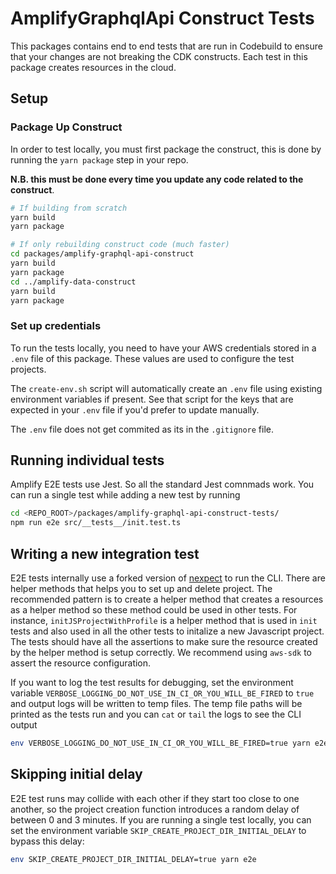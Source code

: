 # AmplifyGraphqlApi Construct Tests

This packages contains end to end tests that are run in Codebuild to ensure that your changes are not breaking the CDK constructs. Each test in this package creates resources in the cloud.

## Setup

### Package Up Construct

In order to test locally, you must first package the construct, this is done by running the `yarn package` step in your repo.

**N.B. this must be done every time you update any code related to the construct**.

```sh
# If building from scratch
yarn build
yarn package

# If only rebuilding construct code (much faster)
cd packages/amplify-graphql-api-construct
yarn build
yarn package
cd ../amplify-data-construct
yarn build
yarn package
```

### Set up credentials

To run the tests locally, you need to have your AWS credentials stored in a `.env` file of this package. These values are used to configure the test projects.

The `create-env.sh` script will automatically create an `.env` file using existing environment variables if present. See that script for the
keys that are expected in your `.env` file if you'd prefer to update manually.

The `.env` file does not get commited as its in the `.gitignore` file.

## Running individual tests

Amplify E2E tests use Jest. So all the standard Jest comnmads work.
You can run a single test while adding a new test by running

```bash
cd <REPO_ROOT>/packages/amplify-graphql-api-construct-tests/
npm run e2e src/__tests__/init.test.ts
```

## Writing a new integration test

E2E tests internally use a forked version of [nexpect](https://www.npmjs.com/package/nexpect) to run the CLI. There are helper methods that helps you to set up and delete project. The recommended pattern is to create a helper method that creates a resources as a helper method so these method could be used in other tests. For instance, `initJSProjectWithProfile` is a helper method that is used in `init` tests and also used in all the other tests to initalize a new Javascript project. The tests should have all the assertions to make sure the resource created by the helper method is setup correctly. We recommend using `aws-sdk` to assert the resource configuration.

If you want to log the test results for debugging, set the environment variable `VERBOSE_LOGGING_DO_NOT_USE_IN_CI_OR_YOU_WILL_BE_FIRED` to `true` and output logs will be written to temp files. The temp file paths will be printed as the tests run and you can `cat` or `tail` the logs to see the CLI output

```sh
env VERBOSE_LOGGING_DO_NOT_USE_IN_CI_OR_YOU_WILL_BE_FIRED=true yarn e2e
```

## Skipping initial delay

E2E test runs may collide with each other if they start too close to one another, so the project creation function introduces a random delay of between 0 and 3 minutes. If you are running a single test locally,
you can set the environment variable `SKIP_CREATE_PROJECT_DIR_INITIAL_DELAY` to bypass this delay:

```sh
env SKIP_CREATE_PROJECT_DIR_INITIAL_DELAY=true yarn e2e
```
